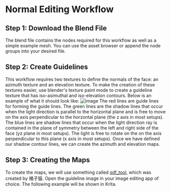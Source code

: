 # Normal Editing Workflow
## Step 1: Download the Blend File
The blend file contains the nodes required for this workflow as well as a simple example mesh. You can use the asset browser or append the node groups into your desired file. 

## Step 2: Create Guidelines
This workflow requires two textures to define the normals of the face: an azimuth texture and an elevation texture. To make the creation of these textures easier, use blender's texture paint mode to create a guideline texture that has iso-asimuthal and iso-elevation contours. Below is an example of what it should look like:
![image](https://user-images.githubusercontent.com/26509702/219268297-22699331-af40-4398-ad23-3c1276c9e959.png)
The red lines are guide lines for forming the guide lines. The green lines are the shadow lines that occur when the light direction is parallel to the horizontal plane and is free to move on the axis perpendicular to the horzontal plane (the z axis in most setups). The blue lines are shadow lines that occur when the light direction ray is contained in the plane of symmetry between the left and right side of the face (yz plane in most setups). The light is free to rotate on the on the axis perpendicular to this plane (x axis in most setups). Once we have defined our shadow contour lines, we can create the azimuth and elevation maps.

## Step 3: Creating the Maps
To create the maps, we will use something called [sdf_tool]([url](https://drive.google.com/file/d/1lvzZLBC8uet1cokQPCJkV5x7S3OnBY4X/view)), which was created by 橘子猫. Open the guideline image in your image editing app of choice. The following example will be shown in Krita. 
